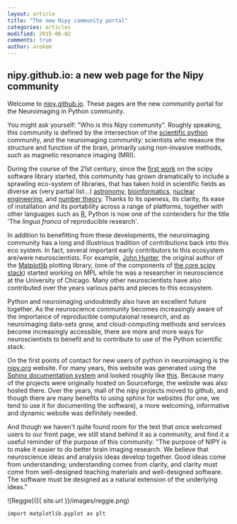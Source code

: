 ```yaml
---
layout: article
title: "The new Nipy community portal"
categories: articles
modified: 2015-06-02
comments: true
author: arokem
---
```


## nipy.github.io: a new web page for the Nipy community

Welcome to [nipy.github.io](http://nipy.github.io). These pages are the new community portal for the Neuroimaging in Python community. 

You might ask yourself: "Who is this Nipy community". Roughly speaking, this 
community is defined by the intersection of the [scientific python](http://scipy.org) community, and the neuroimaging community:  scientists who measure the structure and function of the  brain, primarily using non-invasive methods, such as magnetic resonance 
imaging (MRI).  

During the course of the 21st century, since the [first work](https://github.com/scipy/scipy/commit/02de46a5464f182d3d64be5a7ee1087ae8be8646) on the scipy software library started, this community has grown 
dramatically to include a sprawling eco-system of libraries, that has taken 
hold in scientific fields as diverse as (very partial list...) 
[astronomy](http://www.astropy.org/), 
[bioinformatics](http://biopython.org/wiki/Main_Page), [nuclear 
engineering](http://pyne.io/), and [number theory](http://www.sagemath.org/). 
Thanks to its openess, its clarity, its ease of installation and its 
portability across a range of platforms, together with other languages such as 
[R](http://www.r-project.org/), Python is now one of the contenders for 
the title 'The *lingua franca* of reproducible research'.

In addition to benefitting from these developments, the neuroimaging community has a long and illustrious tradition of contributions back into  this eco system. In fact, several important early contributors to this ecosystem are/were neuroscientists. For example, [John Hunter](http://numfocus.org/news/2012/08/28/johnhunter/), the original author of the [Matplotlib](http://matplotlib.org/) plotting library, (one of the components of [the core scipy stack](http://www.scipy.org/stackspec.html)) started working on MPL while he was a researcher in neuroscience at the University of Chicago. Many other neuroscientists have also contributed over the years various parts and pieces to this ecosystem. 
 
Python and neuroimaging undoubtedly also have an excellent future together. 
As the neuroscience community becomes increasingly aware of the importance of reproducible computaional research, and as neuroimaging data-sets grow, and cloud-computing methods and services become increasingly accessible, there are more and more ways for neuroscientists to benefit and to contribute to use of the Python scientific stack. 

On the first points of contact for new users of python in neuroimaging is the  [nipy.org](http://nipy.org) website. For many years, this website was generated using the [Sphinx documentation system](http://sphinx-doc.org/) and looked roughly like [this](http://web.archive.org/web/20150205015210/http://www.nipy.org/). Because many of the projects were originally hosted on Sourceforge, the website was also hosted there. Over the years, mall of the nipy projects moved to github, and though there are many benefits to using sphinx for websites (for one, we tend to use it for documenting the software), a more welcoming, informative and dynamic website was definitely needed.

And though we haven't quite found room for the text that once welcomed users to our front page, we still stand behind it as a community, and find it a useful reminder of the purpose of this community:  "The purpose of NIPY is to make it easier to do better brain imaging research. We believe that neuroscience ideas and analysis ideas develop together. Good ideas come from understanding; understanding comes from clarity, and clarity must come from well-designed teaching materials and well-designed software. The software must be designed as a natural extension of the underlying ideas."

![Reggie]({{ site.url }}/images/reggie.png)




    import matplotlib.pyplot as plt